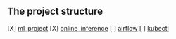 ## The project structure
[X] [ml_project](https://github.com/made-ml-in-prod-2022/rinat/tree/main/ml_project)
[X] [online_inference](https://github.com/made-ml-in-prod-2022/rinat/tree/main/online_inference)
[ ] [airflow](https://github.com/made-ml-in-prod-2022/rinat/tree/main/airflow)
[ ] [kubectl](https://github.com/made-ml-in-prod-2022/rinat/tree/main/kubectl)
